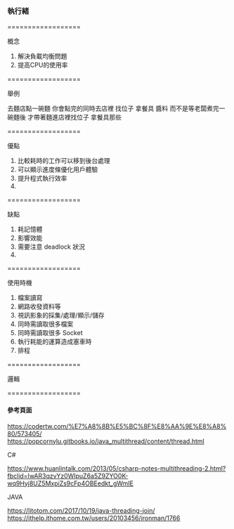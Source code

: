 ### 執行緒 ###

==================

概念

1. 解決負載均衡問題
2. 提高CPU的使用率

==================

舉例

去麵店點一碗麵
你會點完的同時去店裡 找位子 拿餐具 醬料
而不是等老闆煮完一碗麵後
才帶著麵進店裡找位子 拿餐具那些

==================

優點

1. 比較耗時的工作可以移到後台處理
2. 可以顯示進度條優化用戶體驗
3. 提升程式執行效率
4.

==================

缺點

1. 耗記憶體
2. 影響效能
3. 需要注意 deadlock 狀況
4.

==================

使用時機

1. 檔案讀寫 
2. 網路收發資料等
3. 視訊影象的採集/處理/顯示/儲存
4. 同時需讀取很多檔案
5. 同時需讀取很多 Socket
6. 執行耗能的運算造成塞車時
7. 排程


==================

邏輯

==================



#### 參考頁面 #### 

https://codertw.com/%E7%A8%8B%E5%BC%8F%E8%AA%9E%E8%A8%80/573405/
https://popcornylu.gitbooks.io/java_multithread/content/thread.html

C#

https://www.huanlintalk.com/2013/05/csharp-notes-multithreading-2.html?fbclid=IwAR3qzvYz0WIpuZ6a5Z9ZYO0K-wq9Hyj8UZ5MxpiZs9cFp4OBEedkt_gWmIE

JAVA

https://litotom.com/2017/10/19/java-threading-join/
https://ithelp.ithome.com.tw/users/20103456/ironman/1766